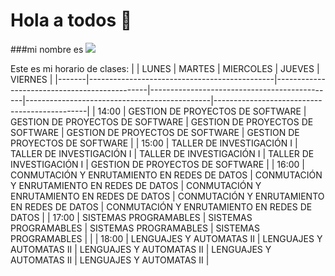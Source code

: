 # Hola a todos 👋
###mi nombre es 
![](https://images.cooltext.com/5549090.png)






Este es mi horario de clases:
|       | LUNES                                        | MARTES                                       | MIERCOLES                                    | JUEVES                                       | VIERNES                                      |
|-------|----------------------------------------------|----------------------------------------------|----------------------------------------------|----------------------------------------------|----------------------------------------------|
| 14:00 | GESTION DE PROYECTOS DE  SOFTWARE            | GESTION DE PROYECTOS DE SOFTWARE             | GESTION DE PROYECTOS DE  SOFTWARE            | GESTION DE PROYECTOS DE SOFTWARE             | GESTION DE PROYECTOS DE SOFTWARE             |
| 15:00 | TALLER DE INVESTIGACIÓN I                    | TALLER DE INVESTIGACIÓN I                    | TALLER DE INVESTIGACIÓN I                    | TALLER DE INVESTIGACIÓN I                    | GESTION DE PROYECTOS DE SOFTWARE             |
| 16:00 | CONMUTACIÓN Y ENRUTAMIENTO EN REDES DE DATOS | CONMUTACIÓN Y ENRUTAMIENTO EN REDES DE DATOS | CONMUTACIÓN Y ENRUTAMIENTO EN REDES DE DATOS | CONMUTACIÓN Y ENRUTAMIENTO EN REDES DE DATOS | CONMUTACIÓN Y ENRUTAMIENTO EN REDES DE DATOS |
| 17:00 | SISTEMAS PROGRAMABLES                        | SISTEMAS PROGRAMABLES                        | SISTEMAS PROGRAMABLES                        | SISTEMAS PROGRAMABLES                        |                                              |
| 18:00 | LENGUAJES Y AUTOMATAS II                     | LENGUAJES Y AUTOMATAS II                     | LENGUAJES Y AUTOMATAS II                     | LENGUAJES Y AUTOMATAS II                     | LENGUAJES Y AUTOMATAS II                     |
